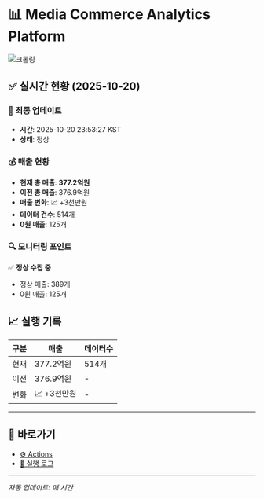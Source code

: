 # 📊 Media Commerce Analytics Platform

![크롤링](https://img.shields.io/badge/크롤링-정상-green)

## ✅ 실시간 현황 (2025-10-20)

### 📍 최종 업데이트
- **시간**: 2025-10-20 23:53:27 KST
- **상태**: 정상

### 💰 매출 현황
- **현재 총 매출**: **377.2억원**
- **이전 총 매출**: 376.9억원
- **매출 변화**: 📈 +3천만원
- **데이터 건수**: 514개
- **0원 매출**: 125개

### 🔍 모니터링 포인트

✅ **정상 수집 중**
- 정상 매출: 389개
- 0원 매출: 125개


## 📈 실행 기록

| 구분 | 매출 | 데이터수 |
|------|------|----------|
| 현재 | 377.2억원 | 514개 |
| 이전 | 376.9억원 | - |
| 변화 | 📈 +3천만원 | - |

---

## 🔗 바로가기

- [⚙️ Actions](../../actions)
- [📝 실행 로그](../../actions/workflows/daily_scraping.yml)

---

*자동 업데이트: 매 시간*
